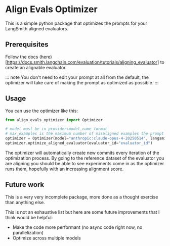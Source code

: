 # Align Evals Optimizer

This is a simple python package that optimizes the prompts for your LangSmith aligned evaluators.

## Prerequisites

Follow the docs (here)[https://docs.smith.langchain.com/evaluation/tutorials/aligning_evaluator] to create an alignable evaluator.

::: note
You don't need to edit your prompt at all from the default, the optimizer will take care of making the prompt as optimized as possible.
:::

## Usage

You can use the optimizer like this:

```python
from align_evals_optimizer import Optimizer

# model must be in provider:model_name format
# max_examples is the maximum number of misaligned examples the prompt optimizer will use to update the prompt
optimizer = Optimizer(model="anthropic:claude-opus-4-20250514", langsmith_api_key="your_langsmith_api_key", langsmith_url="your_langsmith_url", max_examples=5)
optimizer.optimize_aligned_evaluator(evaluator_id="evaluator_id")
```

The optimizer will automatically create new commits every iteration of the optimization process. By going to the reference dataset of the evaluator you are aligning you should be able to see experiments come in as the optimizer runs them, hopefully with an increasing alignment score.


## Future work

This is a very very incomplete package, more done as a thought exercise than anything else.

This is not an exhaustive list but here are some future improvements that I think would be helpful:

- Make the code more performant (no async code right now, no parallelization)
- Optimize across multiple models